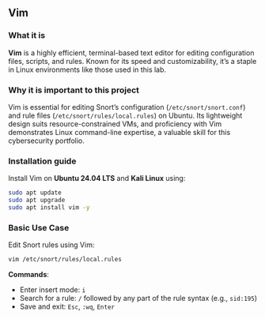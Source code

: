 
## Vim

### What it is
**Vim** is a highly efficient, terminal-based text editor for editing configuration files, scripts, and rules. Known for its speed and customizability, it’s a staple in Linux environments like those used in this lab.

### Why it is important to this project
Vim is essential for editing Snort’s configuration (`/etc/snort/snort.conf`) and rule files (`/etc/snort/rules/local.rules`) on Ubuntu. Its lightweight design suits resource-constrained VMs, and proficiency with Vim demonstrates Linux command-line expertise, a valuable skill for this cybersecurity portfolio.

### Installation guide
Install Vim on **Ubuntu 24.04 LTS** and **Kali Linux** using:
```bash
sudo apt update
sudo apt upgrade 
sudo apt install vim -y
```

### Basic Use Case

Edit Snort rules using Vim:
```bash
vim /etc/snort/rules/local.rules
```
**Commands**:
- Enter insert mode: `i`
- Search for a rule: `/` followed by any part of the rule syntax (e.g., `sid:195`)
- Save and exit: `Esc`, `:wq`, `Enter`